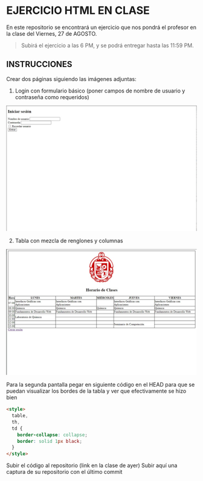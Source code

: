 # EJERCICIO HTML EN CLASE

En este repositorio se encontrará un ejercicio que nos pondrá el profesor en la
clase del Viernes, 27 de AGOSTO.

> Subirá el ejercicio a las 6 PM, y se podrá entregar hasta las 11:59 PM.

## INSTRUCCIONES

Crear dos páginas siguiendo las imágenes adjuntas:

1. Login con formulario básico (poner campos de nombre de usuario y contraseña
   como requeridos)

![Login con formulario básico / Imágenes adjuntas](RequerimientosEjercicio/Referencia_Login.jpg "Login con formulario básico / Imágenes adjuntas")

2. Tabla con mezcla de renglones y columnas

![Tabla con mezcla de renglones y columnas / Imágenes adjuntas](RequerimientosEjercicio/Referencia_Tabla.jpg "Tabla con mezcla de renglones y columnas / Imágenes adjuntas")

Para la segunda pantalla pegar en siguiente código en el HEAD para que se puedan
visualizar los bordes de la tabla y ver que efectivamente se hizo bien

```html
<style>
  table,
  th,
  td {
    border-collapse: collapse;
    border: solid 1px black;
  }
</style>
```

Subir el código al repositorio (link en la clase de ayer) Subir aquí una captura
de su repositorio con el último commit
